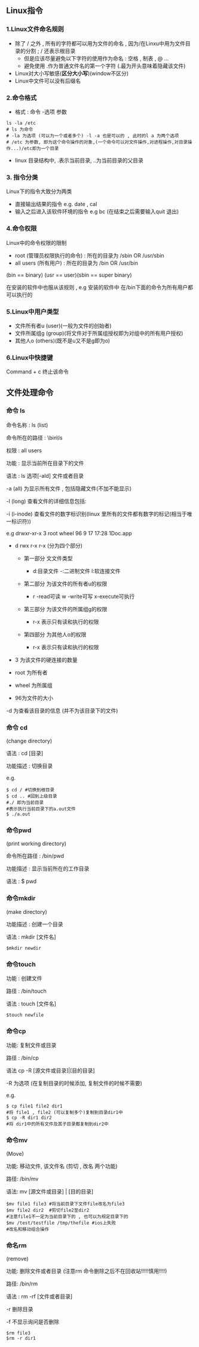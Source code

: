 ## Linux指令

### 1.Linux文件命名规则

* 除了 / 之外 , 所有的字符都可以用为文件的命名 , 因为/在Linxu中用为文件目录的分割 ; / 还表示根目录
  * 但是应该尽量避免以下字符的使用作为命名 : 空格 , 制表 , @ ...
  * 避免使用 .作为普通文件名的第一个字符 (.最为开头意味着隐藏该文件)
* Linux对大小写敏感(**区分大小写**)(window不区分)
* Linux中文件可以没有后缀名



### 2.命令格式

* 格式 : 命令 -选项 参数

~~~shell
ls -la /etc
# ls 为命令
# -la 为选项 (可以为一个或者多个) -l -a 也是可以的 , 此时的l a 为两个选项
# /etc 为参数, 即为这个命令操作的对象,(一个命令可以对文件操作,对进程操作,对目录操作...)/etc即为一个目录
~~~

* linux 目录结构中,  .表示当前目录, ..为当前目录的父目录



### 3. 指令分类

Linux下的指令大致分为两类

* 直接输出结果的指令 e.g. date , cal
* 输入之后进入该软件环境的指令 e.g bc (在结束之后需要输入quit 退出)



### 4.命令权限

Linux中的命令权限的限制

* root (管理员权限执行的命令) : 所在的目录为 /sbin  OR /usr/sbin
* all users (所有用户) : 所在的目录为 /bin OR /usr/bin

(bin == binary) (usr == user)(sbin == super binary)

在安装的软件中也服从该规则 , e.g 安装的软件中 在/bin下面的命令为所有用户都可以执行的



### 5.Linux中用户类型

* 文件所有者u (user)(一般为文件的创始者)
* 文件所属组g (group)(将文件对于所属组授权即为对组中的所有用户授权)
* 其他人o (others)(既不是u又不是g即为o)



### 6.Linux中快捷键

Command + c  终止该命令

## 文件处理命令

### 命令 ls

命令名称 : ls (list)

命令所在的路径 : \bin\ls

权限 : all users

功能 : 显示当前所在目录下的文件

语法 : ls 选项[-ald]  文件或者目录

-a (all) 为显示所有文件 , 包括隐藏文件(不加不能显示)

-l  (long) 查看文件的详细信息包括:

-i (i-inode) 查看文件的数字标识别(linux 里所有的文件都有数字的标记(相当于唯一标识符))

  e.g drwxr-xr-x   3 root  wheel   96  9 17 17:28 1Doc.app

  * d rwx r-x r-x (分为四个部分)

    * 第一部分 文文件类型

      *  d:目录文件  -:二进制文件  l:软连接文件

    * 第二部分 为该文件的所有者u的权限

      * r -read可读  w -write可写 x-execute可执行

    * 第三部分 为该文件的所属组g的权限
      * r-x 表示只有读和执行的权限

    * 第四部分 为其他人o的权限
      * r-x 表示只有读和执行的权限

* 3  为该文件的硬连接的数量
* root 为所有者
* wheel 为所属组
* 96为文件的大小

-d 为查看该目录的信息 (并不为该目录下的文件)



### 命令 cd

(change directory)

语法 : cd [目录]

功能描述 : 切换目录

e.g.

~~~shell
$ cd / #切换到根目录
$ cd .. #回到上级目录
#./ 即为当前目录
#表示执行当前目录下的a.out文件
$ ./a.out
~~~



### 命令pwd

(print working directory)

命令所在路径 : /bin/pwd

功能描述 : 显示当前所在的工作目录

语法 : $ pwd



### 命令mkdir

(make directory)

功能描述 : 创建一个目录

语法 : mkdir [文件名]

~~~shell
$mkdir newdir
~~~



### 命令touch 

功能 : 创建文件

路径 : /bin/touch

语法 : touch [文件名]

~~~shell
$touch newfile
~~~



### 命令cp

功能: 复制文件或目录

路径 : /bin/cp

语法 cp -R [源文件或目录]|[目的目录]

-R 为选项 (在复制目录的时候添加, 复制文件的时候不需要)

e.g.

~~~shell
$ cp file1 file2 dir1
#将 file1 , file2 (可以复制多个)复制到目录dir1中
$ cp -R dir1 dir2
#将 dir1中的所有文件及其子目录都复制到dir2中
~~~



### 命令mv

(Move)

功能: 移动文件, 该文件名 (剪切 , 改名 两个功能)

路径: /bin/mv

语法: mv [源文件或目录] | [目的目录]

~~~shell
$mv file1 file3 #将当前目录下文件file改名为file3
$mv file2 dir2  #剪切file2至dir2
#注意file1不一定为当前目录下的 , 也可以为规定目录下的
$mv /test/testfile /tmp/thefile #ios上失败
#改名和移动组合操作
~~~



### 命名rm

(remove)

功能: 删除文件或者目录 (注意rm 命令删除之后不在回收站!!!!!慎用!!!!)

路径: /bin/rm

语法 : rm -rf [文件或者目录]

-r 删除目录

-f 不显示询问是否删除

~~~shell
$rm file3
$rm -r dir1
~~~






